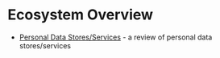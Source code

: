 # Ecosystem Overview

- [Personal Data Stores/Services](mee-docs/ecosystem/) - a review of personal data stores/services
